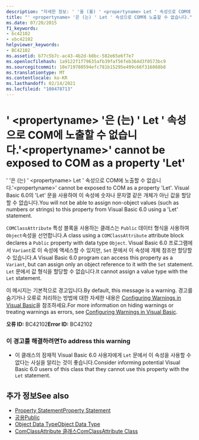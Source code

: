 ```yaml
---
description: "자세한 정보: ' '을 (를) ' <propertyname> Let ' 속성으로 COM에 노출할 수 없습니다."
title: "' <propertyname> '은 (는) ' Let ' 속성으로 COM에 노출할 수 없습니다."
ms.date: 07/20/2015
f1_keywords:
- bc42102
- vbc42102
helpviewer_keywords:
- BC42102
ms.assetid: b77c5b7c-ac43-4b2d-b8bc-582e65e6f7e7
ms.openlocfilehash: 1a9122f1f79635afb39faf56feb364d3f0573bc9
ms.sourcegitcommit: 10e719780594efc781b15295e499c66f316068b8
ms.translationtype: MT
ms.contentlocale: ko-KR
ms.lasthandoff: 02/14/2021
ms.locfileid: "100478713"
---
```

# <a name="propertyname-cannot-be-exposed-to-com-as-a-property-let"></a><span data-ttu-id="4d949-103">' \<propertyname> '은 (는) ' Let ' 속성으로 COM에 노출할 수 없습니다.</span><span class="sxs-lookup"><span data-stu-id="4d949-103">'\<propertyname>' cannot be exposed to COM as a property 'Let'</span></span>

<span data-ttu-id="4d949-104">' '은 (는) ' \<propertyname> Let ' 속성으로 COM에 노출할 수 없습니다.</span><span class="sxs-lookup"><span data-stu-id="4d949-104">'\<propertyname>' cannot be exposed to COM as a property 'Let'.</span></span> <span data-ttu-id="4d949-105">Visual Basic 6.0의 'Let' 문을 사용하여 이 속성에 숫자나 문자열 같은 개체가 아닌 값을 할당할 수 없습니다.</span><span class="sxs-lookup"><span data-stu-id="4d949-105">You will not be able to assign non-object values (such as numbers or strings) to this property from Visual Basic 6.0 using a 'Let' statement.</span></span>  
  
 <span data-ttu-id="4d949-106">`COMClassAttribute` 특성 블록을 사용하는 클래스는 `Public` 데이터 형식을 사용하여 `Object`속성을 선언합니다.</span><span class="sxs-lookup"><span data-stu-id="4d949-106">A class using a `COMClassAttribute` attribute block declares a `Public` property with data type `Object`.</span></span> <span data-ttu-id="4d949-107">Visual Basic 6.0 프로그램에서 `Variant`로 이 속성에 액세스할 수 있지만, `Set` 문에서 이 속성에 개체 참조만 할당할 수 있습니다.</span><span class="sxs-lookup"><span data-stu-id="4d949-107">A Visual Basic 6.0 program can access this property as a `Variant`, but can assign only an object reference to it with the `Set` statement.</span></span> <span data-ttu-id="4d949-108">`Let` 문에서 값 형식을 할당할 수 없습니다.</span><span class="sxs-lookup"><span data-stu-id="4d949-108">It cannot assign a value type with the `Let` statement.</span></span>  
  
 <span data-ttu-id="4d949-109">이 메시지는 기본적으로 경고입니다.</span><span class="sxs-lookup"><span data-stu-id="4d949-109">By default, this message is a warning.</span></span> <span data-ttu-id="4d949-110">경고를 숨기거나 오류로 처리하는 방법에 대한 자세한 내용은 [Configuring Warnings in Visual Basic](/visualstudio/ide/configuring-warnings-in-visual-basic)을 참조하세요.</span><span class="sxs-lookup"><span data-stu-id="4d949-110">For more information on hiding warnings or treating warnings as errors, see [Configuring Warnings in Visual Basic](/visualstudio/ide/configuring-warnings-in-visual-basic).</span></span>  
  
 <span data-ttu-id="4d949-111">**오류 ID:** BC42102</span><span class="sxs-lookup"><span data-stu-id="4d949-111">**Error ID:** BC42102</span></span>  
  
### <a name="to-address-this-warning"></a><span data-ttu-id="4d949-112">이 경고를 해결하려면</span><span class="sxs-lookup"><span data-stu-id="4d949-112">To address this warning</span></span>  
  
- <span data-ttu-id="4d949-113">이 클래스의 잠재적 Visual Basic 6.0 사용자에게 `Let` 문에서 이 속성을 사용할 수 없다는 사실을 알리는 것이 좋습니다.</span><span class="sxs-lookup"><span data-stu-id="4d949-113">Consider informing potential Visual Basic 6.0 users of this class that they cannot use this property with the `Let` statement.</span></span>  
  
## <a name="see-also"></a><span data-ttu-id="4d949-114">추가 정보</span><span class="sxs-lookup"><span data-stu-id="4d949-114">See also</span></span>

- [<span data-ttu-id="4d949-115">Property Statement</span><span class="sxs-lookup"><span data-stu-id="4d949-115">Property Statement</span></span>](../language-reference/statements/property-statement.md)
- [<span data-ttu-id="4d949-116">공용</span><span class="sxs-lookup"><span data-stu-id="4d949-116">Public</span></span>](../language-reference/modifiers/public.md)
- [<span data-ttu-id="4d949-117">Object Data Type</span><span class="sxs-lookup"><span data-stu-id="4d949-117">Object Data Type</span></span>](../language-reference/data-types/object-data-type.md)
- [<span data-ttu-id="4d949-118">ComClassAttribute 클래스</span><span class="sxs-lookup"><span data-stu-id="4d949-118">ComClassAttribute Class</span></span>](xref:Microsoft.VisualBasic.ComClassAttribute)
